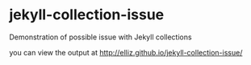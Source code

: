 # jekyll-collection-issue

Demonstration of possible issue with Jekyll collections

you can view the output at http://elliz.github.io/jekyll-collection-issue/
